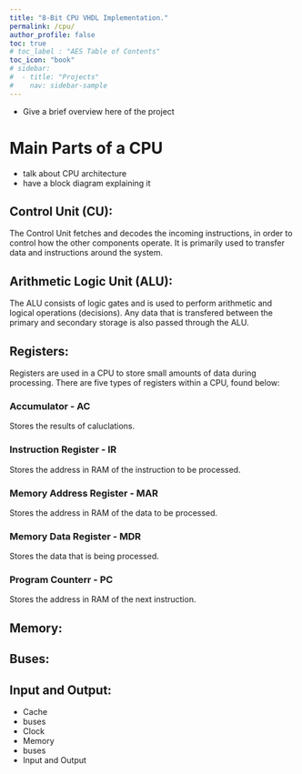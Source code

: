 ```yaml
---
title: "8-Bit CPU VHDL Implementation."
permalink: /cpu/
author_profile: false
toc: true
# toc_label : "AES Table of Contents"
toc_icon: "book"
# sidebar:
#  - title: "Projects"
#    nav: sidebar-sample
---
```


- Give a brief overview here of the project

# Main Parts of a CPU

- talk about CPU architecture
- have a block diagram explaining it

## Control Unit (CU):

The Control Unit fetches and decodes the incoming instructions, in order to control how the other components operate. It is primarily used to transfer data and instructions around the system.

## Arithmetic Logic Unit (ALU):

The ALU consists of logic gates and is used to perform arithmetic and logical operations (decisions). Any data that is transfered between the primary and secondary storage is also passed through the ALU.

## Registers:

Registers are used in a CPU to store small amounts of data during processing. There are five types of registers within a CPU, found below:

### Accumulator - AC
Stores the results of caluclations.

### Instruction Register - IR
Stores the address in RAM of the instruction to be processed.

### Memory Address Register - MAR
Stores the address in RAM of the data to be processed.

### Memory Data Register - MDR
Stores the data that is being processed.

### Program Counterr - PC
Stores the address in RAM of the next instruction.

## Memory:

## Buses:

## Input and Output:
- Cache
- buses
- Clock
- Memory
- buses
- Input and Output